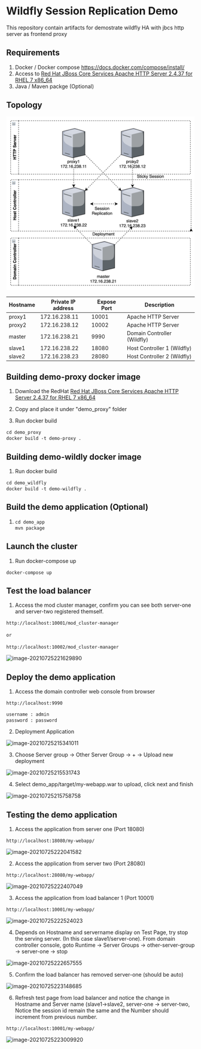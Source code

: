 
# Wildfly Session Replication Demo

This repository contain artifacts for demostrate wildfly HA with jbcs http server as frontend proxy

## Requirements

1. Docker / Docker compose https://docs.docker.com/compose/install/
2. Access to [Red Hat JBoss Core Services Apache HTTP Server 2.4.37 for RHEL 7 x86_64](https://access.redhat.com/jbossnetwork/restricted/softwareDetail.html?softwareId=75551&product=core.service.apachehttp&version=&downloadType=distributions)
3. Java / Maven packge (Optional)

## Topology

![image-20210725230409802](./img/image-20210725230409802.png)

| Hostname | Private IP address | Expose Port | Description                 |
| -------- | ------------------ | ----------- | --------------------------- |
| proxy1   | 172.16.238.11      | 10001       | Apache HTTP Server          |
| proxy2   | 172.16.238.12      | 10002       | Apache HTTP Server          |
| master   | 172.16.238.21      | 9990        | Domain Controller (Wildfly) |
| slave1   | 172.16.238.22      | 18080       | Host Controller 1 (Wildfly) |
| slave2   | 172.16.238.23      | 28080       | Host Controller 2 (Wildfly) |



## Building demo-proxy docker image

1. Download the RedHat [Red Hat JBoss Core Services Apache HTTP Server 2.4.37 for RHEL 7 x86_64](https://access.redhat.com/jbossnetwork/restricted/softwareDetail.html?softwareId=75551&product=core.service.apachehttp&version=&downloadType=distributions)

2. Copy and place it under "demo_proxy" folder
3. Run docker build

```
cd demo_proxy
docker build -t demo-proxy .
```

## Building demo-wildly docker image

1. Run docker build

```
cd demo_wildfly
docker build -t demo-wildfly .
```

## Build the demo application (Optional)

1. ```
   cd demo_app
   mvn package
   ```

## Launch the cluster

1. Run docker-compose up

```
docker-compose up
```



## Test the load balancer

1. Access the mod cluster manager, confirm you can see both server-one and server-two registered themself.

```
http://localhost:10001/mod_cluster-manager

or

http://localhost:10002/mod_cluster-manager
```

![image-20210725221629890](./img/image-20210725221629890.png)

## Deploy the demo application

1. Access the domain controller web console from browser

```
http://localhost:9990
```

```
username : admin
password : password
```

2.  Deployment Application

![image-20210725215341011](./img/image-20210725215341011.png)

3. Choose Server group -> Other Server Group -> + -> Upload new deployment

![image-20210725215531743](./img/image-20210725215531743.png)

4. Select demo_app/target/my-webapp.war to upload, click next and finish

![image-20210725215758758](/Users/laikahhoe/Projects/wildfly/wildfly-cluster-demo/img/image-20210725215758758.png)



## Testing the demo application

1. Access the application from server one (Port 18080)

```
http://localhost:18080/my-webapp/
```

![image-20210725222041582](./img/image-20210725222041582.png)

2. Access the application from server two (Port 28080)

```
http://localhost:28080/my-webapp/
```

![image-20210725222407049](./img/image-20210725222407049.png)

3. Access the application from load balancer 1 (Port 10001)

```
http://localhost:10001/my-webapp/
```

![image-20210725222524023](./img/image-20210725222524023.png)

4. Depends on Hostname and servername display on Test Page, try stop the serving server. (In this case slave1/server-one). From domain controller console, goto Runtime -> Server Groups -> other-server-group -> server-one -> stop

![image-20210725222657555](./img/image-20210725222657555.png)

5. Confirm the load balancer has removed server-one (should be auto)

![image-20210725223148685](./img/image-20210725223148685.png)

6. Refresh test page from load balancer and notice the change in Hostname and Server name (slave1->slave2, server-one -> server-two, Notice the session id remain the same and the Number should increment from previous number.

```
http://localhost:10001/my-webapp/
```

![image-20210725223009920](./img/image-20210725223009920.png)
